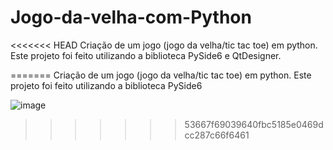 # Jogo-da-velha-com-Python
<<<<<<< HEAD
Criação de um jogo (jogo da velha/tic tac toe) em python. Este projeto foi feito utilizando a biblioteca PySide6 e QtDesigner.

=======
Criação de um jogo (jogo da velha/tic tac toe) em python. Este projeto foi feito utilizando a biblioteca PySide6


![image](https://github.com/Brun0Henr1que/Jogo-da-velha-com-Python/assets/103320427/7c8f487e-8449-42ea-98ef-e2c69a992672)
>>>>>>> 53667f69039640fbc5185e0469dcc287c66f6461
